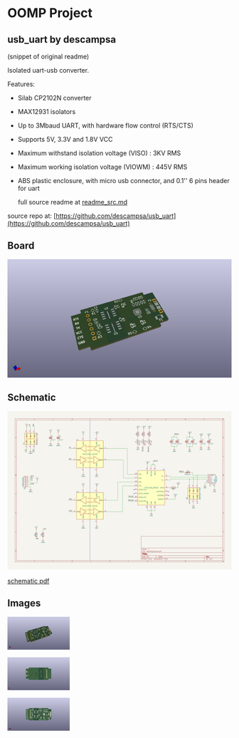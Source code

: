# OOMP Project  
## usb_uart  by descampsa  
  
(snippet of original readme)  
  
Isolated uart-usb converter.  
  
Features:  
- Silab CP2102N converter  
- MAX12931 isolators  
- Up to 3Mbaud UART, with hardware flow control (RTS/CTS)  
- Supports 5V, 3.3V and 1.8V VCC  
- Maximum withstand isolation voltage (VISO) : 3KV RMS  
- Maximum working isolation voltage (VIOWM) : 445V RMS  
- ABS plastic enclosure, with micro usb connector, and 0.1'' 6 pins header for uart  
  
  full source readme at [readme_src.md](readme_src.md)  
  
source repo at: [https://github.com/descampsa/usb_uart](https://github.com/descampsa/usb_uart)  
## Board  
  
[![working_3d.png](working_3d_600.png)](working_3d.png)  
## Schematic  
  
[![working_schematic.png](working_schematic_600.png)](working_schematic.png)  
  
[schematic pdf](working_schematic.pdf)  
## Images  
  
[![working_3d.png](working_3d_140.png)](working_3d.png)  
  
[![working_3d_back.png](working_3d_back_140.png)](working_3d_back.png)  
  
[![working_3d_front.png](working_3d_front_140.png)](working_3d_front.png)  
